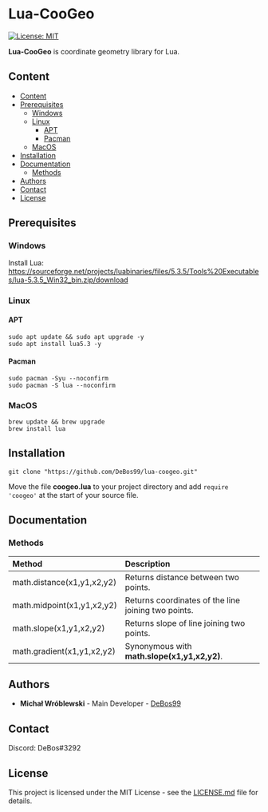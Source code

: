 # Lua-CooGeo

[![License: MIT](https://img.shields.io/badge/License-MIT-yellow.svg)](https://opensource.org/licenses/MIT)

**Lua-CooGeo** is coordinate geometry library for Lua.

## Content

- [Content](#content)
- [Prerequisites](#prerequisites)
  - [Windows](#windows)
  - [Linux](#linux)
    - [APT](#apt)
    - [Pacman](#pacman)
  - [MacOS](#macos)
- [Installation](#installation)
- [Documentation](#documentation)
  - [Methods](#methods)
- [Authors](#authors)
- [Contact](#contact)
- [License](#license)

## Prerequisites

### Windows

Install Lua: https://sourceforge.net/projects/luabinaries/files/5.3.5/Tools%20Executables/lua-5.3.5_Win32_bin.zip/download

### Linux

#### APT

```
sudo apt update && sudo apt upgrade -y
sudo apt install lua5.3 -y
```

#### Pacman

```
sudo pacman -Syu --noconfirm
sudo pacman -S lua --noconfirm
```

### MacOS

```
brew update && brew upgrade
brew install lua
```

## Installation

`git clone "https://github.com/DeBos99/lua-coogeo.git"`

Move the file **coogeo.lua** to your project directory and add `require 'coogeo'` at the start of your source file.

## Documentation

### Methods

| Method                     | Description                                         |
| :---                       | :---                                                |
| math.distance(x1,y1,x2,y2) | Returns distance between two points.                |
| math.midpoint(x1,y1,x2,y2) | Returns coordinates of the line joining two points. |
| math.slope(x1,y1,x2,y2)    | Returns slope of line joining two points.           |
| math.gradient(x1,y1,x2,y2) | Synonymous with **math.slope(x1,y1,x2,y2)**.        |

## Authors

* **Michał Wróblewski** - Main Developer - [DeBos99](https://github.com/DeBos99)

## Contact

Discord: DeBos#3292

## License

This project is licensed under the MIT License - see the [LICENSE.md](LICENSE.md) file for details.
